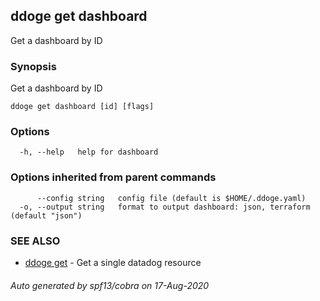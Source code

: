 ## ddoge get dashboard

Get a dashboard by ID

### Synopsis

Get a dashboard by ID

```
ddoge get dashboard [id] [flags]
```

### Options

```
  -h, --help   help for dashboard
```

### Options inherited from parent commands

```
      --config string   config file (default is $HOME/.ddoge.yaml)
  -o, --output string   format to output dashboard: json, terraform (default "json")
```

### SEE ALSO

* [ddoge get](ddoge_get.md)	 - Get a single datadog resource

###### Auto generated by spf13/cobra on 17-Aug-2020

